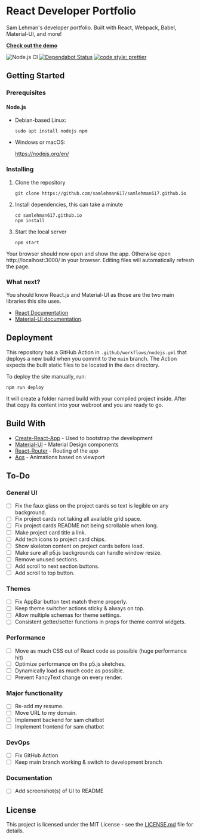 # React Developer Portfolio
Sam Lehman's developer portfolio. Built with React, Webpack, Babel, Material-UI, and more!

[**Check out the demo**](https://samlehman617.github.io)

![Node.js CI](https://github.com/samlehman617/samlehman617.github.io/workflows/Node.js%20CI/badge.svg)
[![Dependabot Status](https://api.dependabot.com/badges/status?host=github&repo=samlehman617/samlehman617.github.io)](https://dependabot.com)
[![code style: prettier](https://img.shields.io/badge/code_style-prettier-ff69b4.svg)](https://github.com/prettier/prettier)


## Getting Started

### Prerequisites

#### Node.js

* Debian-based Linux:

   ```
   sudo apt install nodejs npm
   ```

* Windows or macOS:

   https://nodejs.org/en/

### Installing

1. Clone the repository

   ```
   git clone https://github.com/samlehman617/samlehman617.github.io
   ```
2. Install dependencies, this can take a minute

   ```
   cd samlehman617.github.io
   npm install
   ```
3. Start the local server

   ```
   npm start
   ```

Your browser should now open and show the app. Otherwise open http://localhost:3000/ in your browser. Editing files will automatically refresh the page.

### What next?

You should know React.js and Material-UI as those are the two main libraries this site uses.

* [React Documentation](https://reactjs.org/docs/getting-started.html)
* [Material-UI documentation](https://material-ui.com/getting-started/usage/).

## Deployment

This repository has a GitHub Action in `.github/workflows/nodejs.yml` that deploys a new build when you commit to the `main` branch. The Action expects the built static files to be located in the `docs` directory.

To deploy the site manually, run:

```
npm run deploy 
```

It will create a folder named build with your compiled project inside. After that copy its content into your webroot and you are ready to go.

## Build With

* [Create-React-App](https://github.com/facebook/create-react-app) - Used to bootstrap the development
* [Material-UI](https://github.com/mui-org/material-ui) - Material Design components
* [React-Router](https://github.com/ReactTraining/react-router) - Routing of the app
* [Aos](https://github.com/michalsnik/aos) - Animations based on viewport

## To-Do

### General UI
- [ ] Fix the faux glass on the project cards so text is legible on any background.
- [ ] Fix project cards not taking all available grid space.
- [ ] Fix project cards README not being scrollable when long.
- [ ] Make project card title a link.
- [ ] Add tech icons to project card chips.
- [ ] Show skeleton content on project cards before load.
- [ ] Make sure all p5.js backgrounds can handle window resize.
- [ ] Remove unused sections.
- [ ] Add scroll to next section buttons.
- [ ] Add scroll to top button.

### Themes
- [ ] Fix AppBar button text match theme properly.
- [ ] Keep theme switcher actions sticky & always on top.
- [ ] Allow multiple schemas for theme settings.
- [ ] Consistent getter/setter functions in props for theme control widgets.

### Performance
- [ ] Move as much CSS out of React code as possible (huge performance hit)
- [ ] Optimize performance on the p5.js sketches.
- [ ] Dynamically load as much code as possible.
- [ ] Prevent FancyText change on every render.

### Major functionality
- [ ] Re-add my resume.
- [ ] Move URL to my domain.
- [ ] Implement backend for sam chatbot
- [ ] Implement frontend for sam chatbot

### DevOps
- [ ] Fix GitHub Action
- [ ] Keep main branch working & switch to development branch

### Documentation
- [ ] Add screenshot(s) of UI to README

## License

This project is licensed under the MIT License - see the [LICENSE.md](https://github.com/samlehman617/developer-portfolio/blob/master/LICENSE) file for details.
